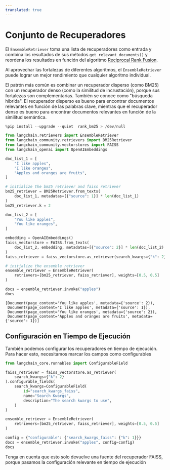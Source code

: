 ```yaml
---
translated: true
---
```


# Conjunto de Recuperadores

El `EnsembleRetriever` toma una lista de recuperadores como entrada y combina los resultados de sus métodos `get_relevant_documents()` y reordena los resultados en función del algoritmo [Reciprocal Rank Fusion](https://plg.uwaterloo.ca/~gvcormac/cormacksigir09-rrf.pdf).

Al aprovechar las fortalezas de diferentes algoritmos, el `EnsembleRetriever` puede lograr un mejor rendimiento que cualquier algoritmo individual.

El patrón más común es combinar un recuperador disperso (como BM25) con un recuperador denso (como la similitud de incrustación), porque sus fortalezas son complementarias. También se conoce como "búsqueda híbrida". El recuperador disperso es bueno para encontrar documentos relevantes en función de las palabras clave, mientras que el recuperador denso es bueno para encontrar documentos relevantes en función de la similitud semántica.

```python
%pip install --upgrade --quiet  rank_bm25 > /dev/null
```

```python
from langchain.retrievers import EnsembleRetriever
from langchain_community.retrievers import BM25Retriever
from langchain_community.vectorstores import FAISS
from langchain_openai import OpenAIEmbeddings
```

```python
doc_list_1 = [
    "I like apples",
    "I like oranges",
    "Apples and oranges are fruits",
]

# initialize the bm25 retriever and faiss retriever
bm25_retriever = BM25Retriever.from_texts(
    doc_list_1, metadatas=[{"source": 1}] * len(doc_list_1)
)
bm25_retriever.k = 2

doc_list_2 = [
    "You like apples",
    "You like oranges",
]

embedding = OpenAIEmbeddings()
faiss_vectorstore = FAISS.from_texts(
    doc_list_2, embedding, metadatas=[{"source": 2}] * len(doc_list_2)
)
faiss_retriever = faiss_vectorstore.as_retriever(search_kwargs={"k": 2})

# initialize the ensemble retriever
ensemble_retriever = EnsembleRetriever(
    retrievers=[bm25_retriever, faiss_retriever], weights=[0.5, 0.5]
)
```

```python
docs = ensemble_retriever.invoke("apples")
docs
```

```output
[Document(page_content='You like apples', metadata={'source': 2}),
 Document(page_content='I like apples', metadata={'source': 1}),
 Document(page_content='You like oranges', metadata={'source': 2}),
 Document(page_content='Apples and oranges are fruits', metadata={'source': 1})]
```

## Configuración en Tiempo de Ejecución

También podemos configurar los recuperadores en tiempo de ejecución. Para hacer esto, necesitamos marcar los campos como configurables

```python
from langchain_core.runnables import ConfigurableField
```

```python
faiss_retriever = faiss_vectorstore.as_retriever(
    search_kwargs={"k": 2}
).configurable_fields(
    search_kwargs=ConfigurableField(
        id="search_kwargs_faiss",
        name="Search Kwargs",
        description="The search kwargs to use",
    )
)
```

```python
ensemble_retriever = EnsembleRetriever(
    retrievers=[bm25_retriever, faiss_retriever], weights=[0.5, 0.5]
)
```

```python
config = {"configurable": {"search_kwargs_faiss": {"k": 1}}}
docs = ensemble_retriever.invoke("apples", config=config)
docs
```

Tenga en cuenta que esto solo devuelve una fuente del recuperador FAISS, porque pasamos la configuración relevante en tiempo de ejecución
